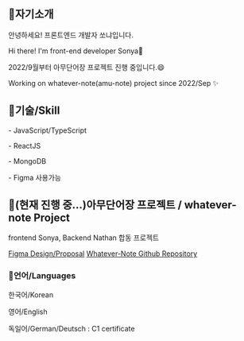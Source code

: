 
<h2>🌱자기소개</h2>
<p>안녕하세요! 프론트엔드 개발자 쏘냐입니다.</p>
<p>Hi there! I'm front-end developer Sonya👋</p>
<p>2022/9월부터 아무단어장 프로젝트 진행 중입니다.😄</p>
<p>Working on whatever-note(amu-note) project since 2022/Sep ✨</p>

<h2>🌱기술/Skill</h2>
<p>- JavaScript/TypeScript</p>
<p>- ReactJS</p>
<p>- MongoDB</p>
<p>- Figma 사용가능</p>

<h2>🌱(현재 진행 중...)아무단어장 프로젝트 / whatever-note Project</h2>
<p>frontend Sonya, Backend Nathan 합동 프로젝트</p>
<a href="https://www.figma.com/file/gQJB7CsB38FuJV2NIfd5vd/%EC%95%84%EB%AC%B4%EB%8B%A8%EC%96%B4%EC%9E%A5%2C-%EC%8F%98%EB%83%90%26%EB%82%98%EB%8B%A8-%ED%94%84%EB%A1%9C%EC%A0%9D%ED%8A%B8-_-%EB%94%94%EC%9E%90%EC%9D%B8">Figma Design/Proposal</a>
<a href="https://github.com/nathan29849/whatever-note">Whatever-Note Github Repository</a>

<h3>🌱언어/Languages</h3>
<p>한국어/Korean</p>
<p>영어/English</p>
<p>독일어/German/Deutsch : C1 certificate</p>
<!--
**onlinekkabchi/onlinekkabchi** is a ✨ _special_ ✨ repository because its `README.md` (this file) appears on your GitHub profile.

Here are some ideas to get you started:

- 🔭 I’m currently working on ...
- 🌱 I’m currently learning ...
- 👯 I’m looking to collaborate on ...
- 🤔 I’m looking for help with ...
- 💬 Ask me about ...
- 📫 How to reach me: ...
- 😄 Pronouns: ...
- ⚡ Fun fact: ...
-->

